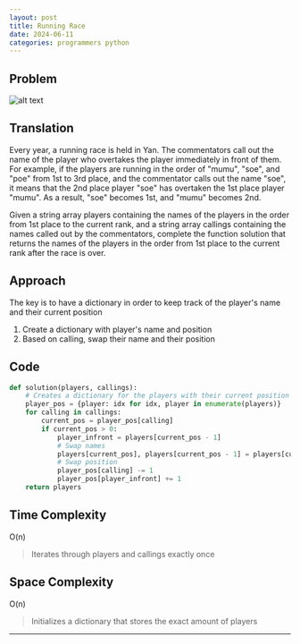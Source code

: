 ```yaml
---
layout: post
title: Running Race
date: 2024-06-11
categories: programmers python
---
```


## Problem
![alt text](/blog/public/img/RunningRace.png)

## Translation
Every year, a running race is held in Yan. The commentators call out the name of the player who overtakes the player immediately in front of them. For example, if the players are running in the order of "mumu", "soe", and "poe" from 1st to 3rd place, and the commentator calls out the name "soe", it means that the 2nd place player "soe" has overtaken the 1st place player "mumu". As a result, "soe" becomes 1st, and "mumu" becomes 2nd.

Given a string array players containing the names of the players in the order from 1st place to the current rank, and a string array callings containing the names called out by the commentators, complete the function solution that returns the names of the players in the order from 1st place to the current rank after the race is over.

## Approach
The key is to have a dictionary in order to keep track of the player's name and their current position

1. Create a dictionary with player's name and position
2. Based on calling, swap their name and their position

## Code
```python
def solution(players, callings):
    # Creates a dictionary for the players with their current position
    player_pos = {player: idx for idx, player in enumerate(players)}
    for calling in callings:
        current_pos = player_pos[calling]
        if current_pos > 0:
            player_infront = players[current_pos - 1]
            # Swap names
            players[current_pos], players[current_pos - 1] = players[current_pos - 1], players[current_pos] 
            # Swap position
            player_pos[calling] -= 1
            player_pos[player_infront] += 1
    return players
```

## Time Complexity
O(n)
> Iterates through players and callings exactly once

## Space Complexity
O(n)
> Initializes a dictionary that stores the exact amount of players

---